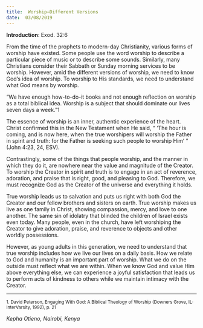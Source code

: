 ```yaml
---
title:  Worship—Different Versions
date:  03/08/2019
---
```


**Introduction**: Exod. 32:6

From the time of the prophets to modern-day Christianity, various forms of worship have existed. Some people use the word worship to describe a particular piece of music or to describe some sounds. Similarly, many Christians consider their Sabbath or Sunday morning services to be worship. However, amid the different versions of worship, we need to know God’s idea of worship. To worship to His standards, we need to understand what God means by worship.

“We have enough how-to-do-it books and not enough reflection on worship as a total biblical idea. Worship is a subject that should dominate our lives seven days a week.”1

The essence of worship is an inner, authentic experience of the heart. Christ confirmed this in the New Testament when He said, “ ‘The hour is coming, and is now here, when the true worshipers will worship the Father in spirit and truth: for the Father is seeking such people to worship Him’ ” (John 4:23, 24, ESV).

Contrastingly, some of the things that people worship, and the manner in which they do it, are nowhere near the value and magnitude of the Creator. To worship the Creator in spirit and truth is to engage in an act of reverence, adoration, and praise that is right, good, and pleasing to God. Therefore, we must recognize God as the Creator of the universe and everything it holds.

True worship leads us to salvation and puts us right with both God the Creator and our fellow brothers and sisters on earth. True worship makes us live as one family in Christ, showing compassion, mercy, and love to one another. The same sin of idolatry that blinded the children of Israel exists even today. Many people, even in the church, have left worshiping the Creator to give adoration, praise, and reverence to objects and other worldly possessions.

However, as young adults in this generation, we need to understand that true worship includes how we live our lives on a daily basis. How we relate to God and humanity is an important part of worship. What we do on the outside must reflect what we are within. When we know God and value Him above everything else, we can experience a joyful satisfaction that leads us to perform acts of kindness to others while we maintain intimacy with the Creator.

---

<sup>1. David Peterson, Engaging With God: A Biblical Theology of Worship (Downers Grove, IL: InterVarsity, 1992), p. 21</sup>

_Kepha Otieno, Nairobi, Kenya_